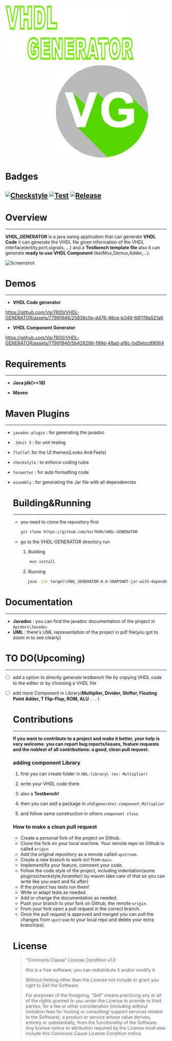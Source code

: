 ![logo-text.png](assets/logo-text.png)

                                        ![VHDL GENERATOR LOGO](assets/logo.png)

# Badges

[![Checkstyle](https://github.com/Var7600/VHDL-GENERATOR/actions/workflows/checkstyle.yml/badge.svg)](https://github.com/Var7600/VHDL-GENERATOR/actions/workflows/checkstyle.yml)  [![Test](https://github.com/Var7600/VHDL-GENERATOR/actions/workflows/test.yml/badge.svg)](https://github.com/Var7600/VHDL-GENERATOR/actions/workflows/test.yml)  [![Release](https://github.com/Var7600/VHDL-GENERATOR/actions/workflows/release.yml/badge.svg)](https://github.com/Var7600/VHDL-GENERATOR/actions/workflows/release.yml)
---

# Overview

---

**VHDL_GENERATOR** is a java swing application that can generate **VHDL Code** it can generate the VHDL file given information of the VHDL interface(entity,port,signals, ...)  and  a **Testbench template file** also it can generate **ready to use VHDL Component** like(Mux,Demux,Adder,...). 

![Screenshot](https://github.com/Var7600/VHDL-GENERATOR/assets/77991946/a4300731-9d73-4bc0-9aba-5449584eb1b2)

# Demos

---

- **VHDL Code generator**

https://github.com/Var7600/VHDL-GENERATOR/assets/77991946/25838c0e-d476-46ce-b349-681119a521a6

- **VHDL Component Generator**

https://github.com/Var7600/VHDL-GENERATOR/assets/77991946/5b428296-f99d-48ad-a16c-bd5ebcdf8064

# Requirements

---

- **Java jdk(>=18)**

- **Maven**

# Maven Plugins

---

- `javadoc-plugin` : for generating the javadoc

- ` JUnit 5` : for unit testing

- `flatlaf`: for the UI themes(Looks And Feels)

- `checkstyle` : to enforce coding rules

- `formatter` : for auto formatting code

- `assembly` : for generating the Jar file with  all dependencies
  
  # Building&Running
  
  ---
  
  - you need to clone the repository first
    
    ```bash
    git clone https://github.com/Var7600/VHDL-GENERATOR
    ```
  
  - go to the VHDL-GENERATOR directory run
    
    1. Building 
    
    ```bash
        mvn install
    ```
    
    2. Running
    
    ```bash
       java -jar target\VHDL_GENERATOR-0.0-SNAPSHOT-jar-with-dependencies.jar
    ```

# Documentation

---

- **Javadoc** : you can find the javadoc documentation of the project in `Apidocs\Javadoc`
- **UML** : there's UML representation of the project in pdf file(you got to zoom in to see clearly)

# TO DO(Upcoming)

---

- [ ] add a option to directly generate testbench file by copying VHDL code to the editor or by choosing a VHDL file

- [ ] add more Component in Library(**Multiplier, Divider, Shifter, Floating Point Adder, T Flip-Flop, ROM, ALU** . . . )
  
  # Contributions
  
  ---
  
  **If you want to contribute to a project and make it better, your help is very welcome. you can report bug reports/issues, feature requests and the noblest of all contributions: a good, clean pull request.**
  
  ### adding component Library
  
  1. first you can create folder in `HDL-library\ (ex: Multiplier)`
  
  2. write your VHDL  code there
  
  3. also a **Testbench!**
  
  4. then you can add a package in `vhdlgenerator.component.Multiplier`
  
  5. and follow same construction in others `component class`
  
  ### How to make a clean pull request
  
  - Create a personal fork of the project on Github.
  - Clone the fork on your local machine. Your remote repo on Github is called `origin`.
  - Add the original repository as a remote called `upstream`.
  - Create a new branch to work on! from `main`.
  - Implement/fix your feature, comment your code.
  - Follow the code style of the project, including indentation(some plugins(checkstyle,foramtter) by maven take care of that so you can write like you want and fix after)
  - If the project has tests run them!
  - Write or adapt tests as needed.
  - Add or change the documentation as needed.
  - Push your branch to your fork on Github, the remote `origin`.
  - From your fork open a pull request in the correct branch.
  - Once the pull request is approved and merged you can pull the changes from `upstream` to your local repo and delete your extra branch(es).
  
  # License
  
  > “Commons Clause” License Condition v1.0
  > 
  > this is a free software; you can redistribute it and/or modify it.
  > 
  > Without limiting other than the License not include or grant  you right to Sell the Software.
  > 
  > For purposes of the foregoing, “Sell” means practicing any or all of the rights granted to you under the License to provide to third parties, 
  > for a fee or other consideration (including without limitation fees for hosting or consulting/ support services related to the Software), 
  > a product or service whose value derives, entirely or substantially, from the functionality of the Software. 
  > Any license notice or attribution required by the License must also include this Commons Cause License Condition notice.
